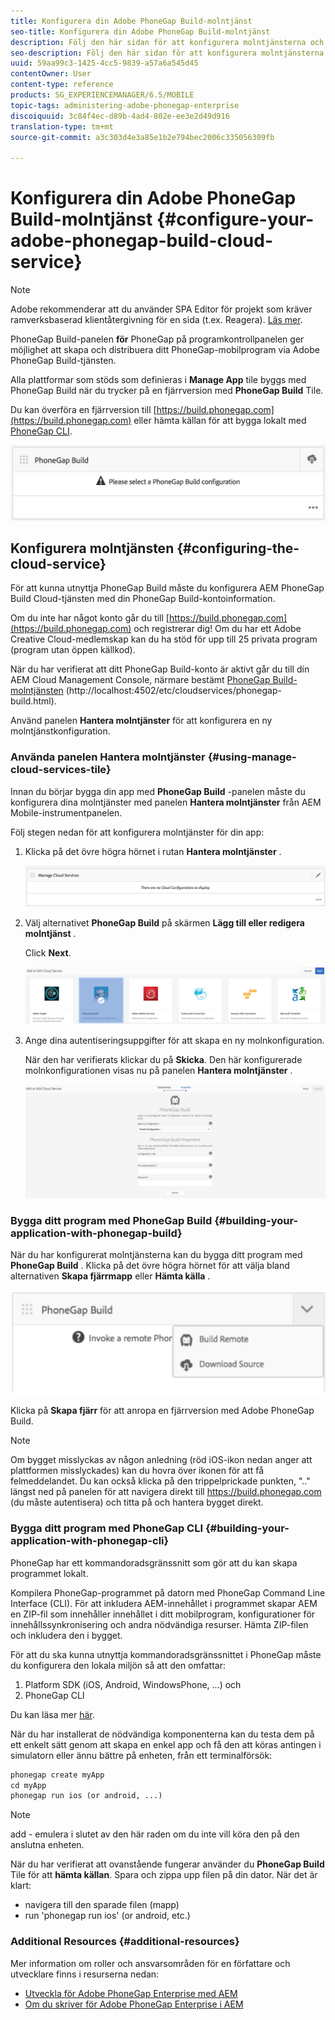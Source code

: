 ```yaml
---
title: Konfigurera din Adobe PhoneGap Build-molntjänst
seo-title: Konfigurera din Adobe PhoneGap Build-molntjänst
description: Följ den här sidan för att konfigurera molntjänsterna och bygga ditt program med PhoneGap Build.
seo-description: Följ den här sidan för att konfigurera molntjänsterna och bygga ditt program med PhoneGap Build.
uuid: 59aa99c3-1425-4cc5-9839-a57a6a545d45
contentOwner: User
content-type: reference
products: SG_EXPERIENCEMANAGER/6.5/MOBILE
topic-tags: administering-adobe-phonegap-enterprise
discoiquuid: 3c84f4ec-d89b-4ad4-802e-ee3e2d49d916
translation-type: tm+mt
source-git-commit: a3c303d4e3a85e1b2e794bec2006c335056309fb

---
```



# Konfigurera din Adobe PhoneGap Build-molntjänst {#configure-your-adobe-phonegap-build-cloud-service}

>[!NOTE]
>
>Adobe rekommenderar att du använder SPA Editor för projekt som kräver ramverksbaserad klientåtergivning för en sida (t.ex. Reagera). [Läs mer](/help/sites-developing/spa-overview.md).

PhoneGap Build-panelen **för** PhoneGap på programkontrollpanelen ger möjlighet att skapa och distribuera ditt PhoneGap-mobilprogram via Adobe PhoneGap Build-tjänsten.

Alla plattformar som stöds som definieras i **Manage App** tile byggs med PhoneGap Build när du trycker på en fjärrversion med **PhoneGap Build** Tile.

Du kan överföra en fjärrversion till [https://build.phonegap.com](https://build.phonegap.com) eller hämta källan för att bygga lokalt med [PhoneGap CLI](https://docs.phonegap.com/references/phonegap-cli/).

![PhoneGap Build Tile](assets/chlimage_1-60.png)

## Konfigurera molntjänsten {#configuring-the-cloud-service}

För att kunna utnyttja PhoneGap Build måste du konfigurera AEM PhoneGap Build Cloud-tjänsten med din PhoneGap Build-kontoinformation.

Om du inte har något konto går du till [https://build.phonegap.com](https://build.phonegap.com) och registrerar dig! Om du har ett Adobe Creative Cloud-medlemskap kan du ha stöd för upp till 25 privata program (program utan öppen källkod).

När du har verifierat att ditt PhoneGap Build-konto är aktivt går du till din AEM Cloud Management Console, närmare bestämt [PhoneGap Build-molntjänsten](http://localhost:4502/etc/cloudservices/phonegap-build.html) (http://localhost:4502/etc/cloudservices/phonegap-build.html).

Använd panelen **Hantera molntjänster** för att konfigurera en ny molntjänstkonfiguration.

### Använda panelen Hantera molntjänster {#using-manage-cloud-services-tile}

Innan du börjar bygga din app med **PhoneGap Build** -panelen måste du konfigurera dina molntjänster med panelen **Hantera molntjänster** från AEM Mobile-instrumentpanelen.

Följ stegen nedan för att konfigurera molntjänster för din app:

1. Klicka på det övre högra hörnet i rutan **Hantera molntjänster** .

   ![chlimage_1-61](assets/chlimage_1-61.png)

1. Välj alternativet **PhoneGap Build** på skärmen **Lägg till eller redigera molntjänst** .

   Click **Next**.

   ![chlimage_1-62](assets/chlimage_1-62.png)

1. Ange dina autentiseringsuppgifter för att skapa en ny molnkonfiguration.

   När den har verifierats klickar du på **Skicka**. Den här konfigurerade molnkonfigurationen visas nu på panelen **Hantera molntjänster** .

   ![chlimage_1-63](assets/chlimage_1-63.png)

### Bygga ditt program med PhoneGap Build {#building-your-application-with-phonegap-build}

När du har konfigurerat molntjänsterna kan du bygga ditt program med **PhoneGap Build** . Klicka på det övre högra hörnet för att välja bland alternativen **Skapa fjärrmapp** eller **Hämta källa** .

![chlimage_1-64](assets/chlimage_1-64.png)

Klicka på **Skapa fjärr** för att anropa en fjärrversion med Adobe PhoneGap Build.

>[!NOTE]
>
>Om bygget misslyckas av någon anledning (röd iOS-ikon nedan anger att plattformen misslyckades) kan du hovra över ikonen för att få felmeddelandet. Du kan också klicka på den trippelprickade punkten, &quot;..&quot; längst ned på panelen för att navigera direkt till https://build.phonegap.com (du måste autentisera) och titta på och hantera bygget direkt.

### Bygga ditt program med PhoneGap CLI {#building-your-application-with-phonegap-cli}

PhoneGap har ett kommandoradsgränssnitt som gör att du kan skapa programmet lokalt.

Kompilera PhoneGap-programmet på datorn med PhoneGap Command Line Interface (CLI). För att inkludera AEM-innehållet i programmet skapar AEM en ZIP-fil som innehåller innehållet i ditt mobilprogram, konfigurationer för innehållssynkronisering och andra nödvändiga resurser. Hämta ZIP-filen och inkludera den i bygget.

För att du ska kunna utnyttja kommandoradsgränssnittet i PhoneGap måste du konfigurera den lokala miljön så att den omfattar:

1. Platform SDK (iOS, Android, WindowsPhone, ...) och
1. PhoneGap CLI

Du kan läsa mer [här](https://docs.phonegap.com/references/phonegap-cli/).

När du har installerat de nödvändiga komponenterna kan du testa dem på ett enkelt sätt genom att skapa en enkel app och få den att köras antingen i simulatorn eller ännu bättre på enheten, från ett terminalförsök:

```xml
phonegap create myApp
cd myApp
phonegap run ios (or android, ...)
```

>[!NOTE]
>
>add - emulera i slutet av den här raden om du inte vill köra den på den anslutna enheten.

När du har verifierat att ovanstående fungerar använder du **PhoneGap Build** Tile för att **hämta källan**. Spara och zippa upp filen på din dator. När det är klart:

* navigera till den sparade filen (mapp)
* run &#39;phonegap run ios&#39; (or android, etc.)

### Additional Resources {#additional-resources}

Mer information om roller och ansvarsområden för en författare och utvecklare finns i resurserna nedan:

* [Utveckla för Adobe PhoneGap Enterprise med AEM](/help/mobile/developing-in-phonegap.md)
* [Om du skriver för Adobe PhoneGap Enterprise i AEM](/help/mobile/phonegap.md)
